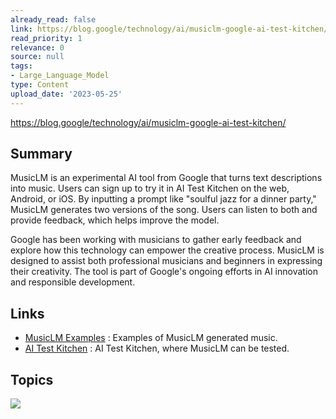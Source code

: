 ```yaml
---
already_read: false
link: https://blog.google/technology/ai/musiclm-google-ai-test-kitchen/
read_priority: 1
relevance: 0
source: null
tags:
- Large_Language_Model
type: Content
upload_date: '2023-05-25'
---
```


https://blog.google/technology/ai/musiclm-google-ai-test-kitchen/
## Summary

MusicLM is an experimental AI tool from Google that turns text descriptions into music. Users can sign up to try it in AI Test Kitchen on the web, Android, or iOS. By inputting a prompt like "soulful jazz for a dinner party," MusicLM generates two versions of the song. Users can listen to both and provide feedback, which helps improve the model.

Google has been working with musicians to gather early feedback and explore how this technology can empower the creative process. MusicLM is designed to assist both professional musicians and beginners in expressing their creativity. The tool is part of Google's ongoing efforts in AI innovation and responsible development.
## Links

- [MusicLM Examples](https://google-research.github.io/seanet/musiclm/examples/) : Examples of MusicLM generated music.
- [AI Test Kitchen](http://g.co/aitestkitchen) : AI Test Kitchen, where MusicLM can be tested.

## Topics

![](topics/Tool/MusicLM)